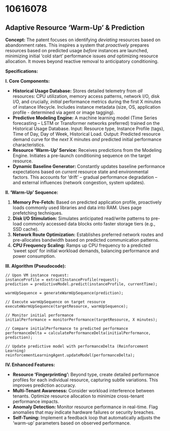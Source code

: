 # 10616078

## Adaptive Resource ‘Warm-Up’ & Prediction

**Concept:** The patent focuses on identifying *deviating* resources based on abandonment rates. This inspires a system that *proactively* prepares resources based on predicted usage *before* instances are launched, minimizing initial ‘cold start’ performance issues *and* optimizing resource allocation. It moves beyond reactive removal to anticipatory conditioning.

**Specifications:**

**I. Core Components:**

*   **Historical Usage Database:** Stores detailed telemetry from *all* resources: CPU utilization, memory access patterns, network I/O, disk I/O, and crucially, *initial* performance metrics during the first X minutes of instance lifecycle. Includes instance metadata (size, OS, application profile - determined via agent or image tagging).
*   **Predictive Modeling Engine:** A machine learning model (Time Series forecasting – LSTM or Transformer networks preferred) trained on the Historical Usage Database.  Input: Resource type, Instance Profile (tags), Time of Day, Day of Week, Historical Load. Output: Predicted resource demand curve for the *next* X minutes *and* predicted initial performance characteristics.
*   **Resource ‘Warm-Up’ Service:**  Receives predictions from the Modeling Engine.  Initiates a pre-launch conditioning sequence on the target resource.
*   **Dynamic Baseline Generator:** Constantly updates baseline performance expectations based on *current* resource state and environmental factors. This accounts for ‘drift’ – gradual performance degradation – and external influences (network congestion, system updates).

**II. ‘Warm-Up’ Sequence:**

1.  **Memory Pre-Fetch:** Based on predicted application profile, proactively loads commonly used libraries and data into RAM.  Uses page prefetching techniques.
2.  **Disk I/O Stimulation:** Simulates anticipated read/write patterns to pre-load commonly accessed data blocks onto faster storage tiers (e.g., SSD cache).
3.  **Network Route Optimization:**  Establishes preferred network routes and pre-allocates bandwidth based on predicted communication patterns.
4.  **CPU Frequency Scaling:**  Ramps up CPU frequency to a predicted ‘sweet spot’ for initial workload demands, balancing performance and power consumption.

**III. Algorithm (Pseudocode):**

```pseudocode
// Upon VM instance request:
instanceProfile = extractInstanceProfile(request);
prediction = predictiveModel.predict(instanceProfile, currentTime);

warmUpSequence = generateWarmUpSequence(prediction);

// Execute warmUpSequence on target resource
executeWarmUpSequence(targetResource, warmUpSequence);

// Monitor initial performance
initialPerformance = monitorPerformance(targetResource, X minutes);

// Compare initialPerformance to predicted performance
performanceDelta = calculatePerformanceDelta(initialPerformance, prediction);

// Update predictive model with performanceDelta (Reinforcement Learning)
reinforcementLearningAgent.updateModel(performanceDelta);
```

**IV. Enhanced Features:**

*   **Resource ‘Fingerprinting’:**  Beyond type, create detailed performance profiles for each individual resource, capturing subtle variations. This improves prediction accuracy.
*   **Multi-Tenant Awareness:**  Consider workload interference between tenants.  Optimize resource allocation to minimize cross-tenant performance impacts.
*   **Anomaly Detection:**  Monitor resource performance in real-time.  Flag anomalies that may indicate hardware failures or security breaches.
*   **Self-Tuning:** Implement a feedback loop that automatically adjusts the ‘warm-up’ parameters based on observed performance.